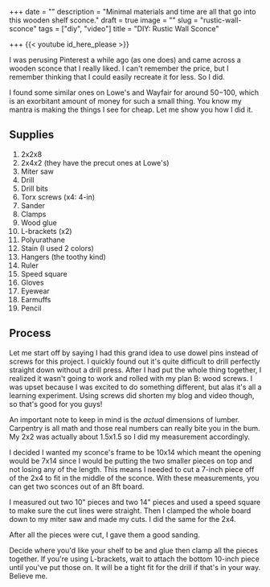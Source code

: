 +++
date = ""
description = "Minimal materials and time are all that go into this wooden shelf sconce."
draft = true
image = ""
slug = "rustic-wall-sconce"
tags = ["diy", "video"]
title = "DIY: Rustic Wall Sconce"

+++
{{< youtube id_here_please >}}

I was perusing Pinterest a while ago (as one does) and came across a wooden sconce that I really liked. I can't remember the price, but I remember thinking that I could easily recreate it for less. So I did.

I found some similar ones on Lowe's and Wayfair for around $50-$100, which is an exorbitant amount of money for such a small thing. You know my mantra is making the things I see for cheap. Let me show you how I did it.

## Supplies

 1. 2x2x8
 2. 2x4x2 (they have the precut ones at Lowe's)
 3. Miter saw
 4. Drill
 5. Drill bits
 6. Torx screws (x4: 4-in)
 7. Sander
 8. Clamps
 9. Wood glue
10. L-brackets (x2)
11. Polyurathane
12. Stain (I used 2 colors)
13. Hangers (the toothy kind)
14. Ruler
15. Speed square
16. Gloves
17. Eyewear
18. Earmuffs
19. Pencil

## Process

Let me start off by saying I had this grand idea to use dowel pins instead of screws for this project. I quickly found out it's quite difficult to drill perfectly straight down without a drill press. After I had put the whole thing together, I realized it wasn't going to work and rolled with my plan B: wood screws. I was upset because I was excited to do something different, but alas it's all a learning experiment. Using screws did shorten my blog and video though, so that's good for you guys!

An important note to keep in mind is the _actual_ dimensions of lumber. Carpentry is all math and those real numbers can really bite you in the bum. My 2x2 was actually about 1.5x1.5 so I did my measurement accordingly.

I decided I wanted my sconce's frame to be 10x14 which meant the opening would be 7x14 since I would be putting the two smaller pieces on top and not losing any of the length. This means I needed to cut a 7-inch piece off of the 2x4 to fit in the middle of the sconce. With these measurements, you can get two sconces out of an 8ft board.

I measured out two 10" pieces and two 14" pieces and used a speed square to make sure the cut lines were straight. Then I clamped the whole board down to my miter saw and made my cuts. I did the same for the 2x4.

After all the pieces were cut, I gave them a good sanding.

Decide where you'd like your shelf to be and glue then clamp all the pieces together. If you're using L-brackets, wait to attach the bottom 10-inch piece until you've put those on. It will be a tight fit for the drill if that's in your way. Believe me.